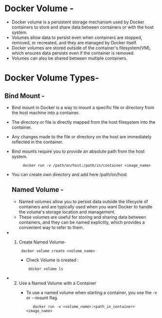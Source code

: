 # Docker Volume -
-  Docker volume is a persistent storage mechanism used by Docker containers to store and share data between containers or with the host system.
-  Volumes allow data to persist even when containers are stopped, removed, or recreated, and they are managed by Docker itself.
-  Docker volumes are stored outside of the container's filesystem(VM), which ensures data persists even if the container is removed.
-  Volumes can also be shared between multiple containers.

# Docker Volume Types-
  ## Bind Mount -
  -  Bind mount in Docker is a way to mount a specific file or directory from the host machine into a container.
  -  The directory or file is directly mapped from the host filesystem into the container.
  -  Any changes made to the file or directory on the host are immediately reflected in the container.
  -  Bind mounts require you to provide an absolute path from the host system.

              docker run -v /path/on/host:/path/in/container <image_name>

- You can create own directory and add here /path/on/host 
  ## Named Volume -
  - Named volumes allow you to persist data outside the lifecycle of containers and are typically used when you want Docker to handle the volume's storage location and management.
  - These volumes are useful for storing and sharing data between containers, and they can be named explicitly, which provides a convenient way to refer to them.
- 1. Create Named Volume-

          docker volume create <volume_name>

     - Check Volume is created :

            docker volume ls

- 2. Use a Named Volume with a Container
     - To use a named volume when starting a container, you use the -v or --mount flag.
    
              docker run -v <volume_name>:<path_in_container> <image_name>
